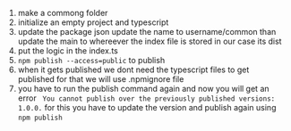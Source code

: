 1. make a commong folder
2. initialize an empty project and typescript
3. update the package json update the name to username/common than update the main to whereever the index file is stored in our case its dist
4. put the logic in the index.ts
5. `npm publish --access=public` to publish
6. when it gets published we dont need the typescript files to get published for that we will use .npmignore file
7. you have to run the publish command again and now you will get an error ` You cannot publish over the previously published versions: 1.0.0.` for this you have to update the version and publish again using `npm publish`
